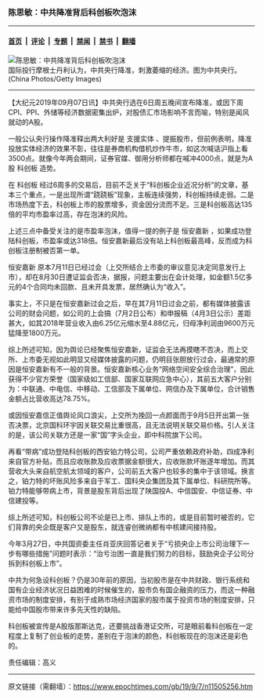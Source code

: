 ### 陈思敏：中共降准背后科创板吹泡沫

---

#### [首页](../../../..?n11505256) &nbsp;|&nbsp; [评论](../../../../../epoch-comment?n11505256) &nbsp;|&nbsp; [专题](../../../../../epoch-special?n11505256) &nbsp;|&nbsp; [禁闻](../../../../../epoch-news?n11505256) &nbsp;|&nbsp; [禁书](../../../../../books?n11505256) &nbsp;|&nbsp; [翻墙](https://github.com/gfw-breaker/nogfw/blob/master/README.md?n11505256)


<div><img alt="陈思敏：中共降准背后科创板吹泡沫" class="attachment-djy_600_400 size-djy_600_400 wp-post-image" src="https://i.epochtimes.com/assets/uploads/2018/07/Bank.jpg"/>
<div class="caption">
 国际投行摩根士丹利认为，中共央行降准，刺激萎缩的经济。图为中共央行。(China Photos/Getty Images)
</div></div><hr/><div class="post_content" id="artbody" itemprop="articleBody">
 <!-- article content begin -->
 <p>
  【大纪元2019年09月07日讯】中共央行选在6日周五晚间宣布降准，或因下周CPI、PPI、外储等经济数据密集出炉，对股债汇市场影响不言而喻，特别是闻风就动的A股。
 </p>
 <p>
  一般公认央行操作降准释出两大利好是
  <ok href="https://www.epochtimes.com/gb/tag/%E6%94%AF%E6%8F%B4%E5%AE%9E%E4%BD%93.html">
   支援实体
  </ok>
  、提振股市，但前例表明，降准投放实体经济的效果不彰，往往是券商机构借机炒作牛市，如这次喊话沪指上看3500点。就像今年两会期间，证券官媒、御用分析师都在喊冲4000点，就是为A股
  <ok href="https://www.epochtimes.com/gb/tag/%E7%A7%91%E5%88%9B%E6%9D%BF.html">
   科创板
  </ok>
  造势。
 </p>
 <p>
  在
  <ok href="https://www.epochtimes.com/gb/tag/%E7%A7%91%E5%88%9B%E6%9D%BF.html">
   科创板
  </ok>
  经过6周多的交易后，目前不乏关于“科创板企业近况分析”的文章，基本三个重点，一是出现所谓“跷跷板”现象，主板连续强势，科创板持续走弱。二是市场热度下去，科创板上市的股票增多，资金因分流而不足。三是科创板高达135倍的平均市盈率过高，存在泡沫的风险。
 </p>
 <p>
  上述三点中备受关注的是市盈率泡沫，值得一提的例子是
  <ok href="https://www.epochtimes.com/gb/tag/%E6%81%92%E5%AE%89%E5%98%89%E6%96%B0.html">
   恒安嘉新
  </ok>
  ，如果成功登陆科创板，市盈率或达318倍。恒安嘉新最后没有站上科创板最高峰，反而成为科创板注册制被否第一单。
 </p>
 <p>
  <ok href="https://www.epochtimes.com/gb/tag/%E6%81%92%E5%AE%89%E5%98%89%E6%96%B0.html">
   恒安嘉新
  </ok>
  原本7月11日已经过会（上交所结合上市委的审议意见决定同意发行上市），却在8月30日遭证监会否决，据报，问题主要出在会计处理，如金额1.5亿多元的4个合同均未回款、且未开具发票，居然确认为“收入”。
 </p>
 <p>
  事实上，不只是在恒安嘉新过会之后，早在其7月11日过会之前，都有媒体披露该公司的财会问题，如公司的上会搞（7月2日公布）和申报稿（4月3日公示）差距甚大，如其2018年营业收入由6.25亿元缩水至4.88亿元，归母净利润由9600万元猛降至1800万元。
 </p>
 <p>
  综上所述可知，因为舆论已经聚焦恒安嘉新，证监会无法再摸瞎不否决，而上交所、上市委无视如此明显又经媒体披露的问题，仍明目张胆放行过会，最通常的原因是恒安嘉新有不一般的背景。恒安嘉新核心业务“网络空间安全综合治理”，因此获得不少官方荣誉（国家级如工信部、国家互联网应急中心），其前五大客户分别为：中联通、中电信、中移动、工信部及下属单位、网信办及下属单位，合计销售金额占比营收高达78.75%。
 </p>
 <p>
  或因恒安嘉信正值舆论风口浪尖，上交所为挽回一点颜面而于9月5日开出第一张否决票，北京国科环宇因关联交易比重很高，且无法说明关联交易价格。引人关注的是，该公司关联方还是一家“国”字头企业，即中科院旗下公司。
 </p>
 <p>
  再看“带病”成功登陆科创板的西安铂力特公司，公司严重依赖政府补助，四成净利来自官方补贴，而且应收账款及应收票据金额很大，应收账款坏账逐年增加。而其营收大头来自航空航太领域的客户，公司前五大客户也较多的集中于该领域。换言之，铂力特的坏账风险多来自于军工、国科央企集团及其下属单位、科研院所等。铂力特能够带病上市，背景是股东背后出现了陕国投A、中信国安、中信证券、中信建投等。
 </p>
 <p>
  综上所述可知，科创板公司不论是已上市、排队上市的，或是目前暂时被否的，它们背靠的央企既是客户又是股东，就连睿创微纳都有中核建间接持股。
 </p>
 <p>
  今年3月27日，中共国资委主任肖亚庆回答记者关于“亏损央企上市公司治理下一步有哪些措施”问题时表示：“治亏治困一直是我们努力的目标，鼓励央企子公司分拆到科创板上市”。
 </p>
 <p>
  中共为何急设科创板？仍是30年前的原因，当初股市是在中共财政、银行系统和国有企业经济状况日益困难的时候催生的，股市负有国企融资的压力，而这一种融资市场的制度安排，有别于成熟市场经济国家的股市属于投资市场的制度安排，只能给中国股市带来许多先天性的缺陷。
 </p>
 <p>
  科创板被宣传是A股版那斯达克，还要挑战香港证交所，可是眼前看科创板在一定程度上复制了创业板的走势，差别在于泡沫的颜色，科创板现在的泡沫还是彩色的。
 </p>
 <p>
  责任编辑：高义
 </p>
 <!-- article content end -->
 <div id="below_article_ad">
 </div>
</div>


---

原文链接（需翻墙）：https://www.epochtimes.com/gb/19/9/7/n11505256.htm